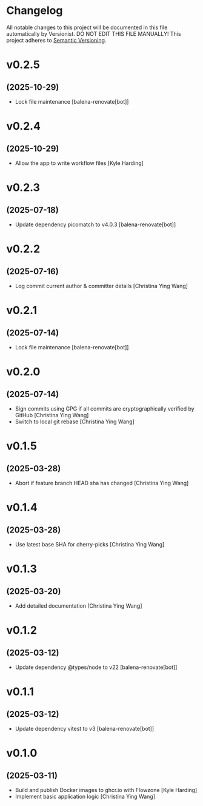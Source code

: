 # Changelog

All notable changes to this project will be documented in this file
automatically by Versionist. DO NOT EDIT THIS FILE MANUALLY!
This project adheres to [Semantic Versioning](http://semver.org/).

# v0.2.5
## (2025-10-29)

* Lock file maintenance [balena-renovate[bot]]

# v0.2.4
## (2025-10-29)

* Allow the app to write workflow files [Kyle Harding]

# v0.2.3
## (2025-07-18)

* Update dependency picomatch to v4.0.3 [balena-renovate[bot]]

# v0.2.2
## (2025-07-16)

* Log commit current author & committer details [Christina Ying Wang]

# v0.2.1
## (2025-07-14)

* Lock file maintenance [balena-renovate[bot]]

# v0.2.0
## (2025-07-14)

* Sign commits using GPG if all commits are cryptographically verified by GitHub [Christina Ying Wang]
* Switch to local git rebase [Christina Ying Wang]

# v0.1.5
## (2025-03-28)

* Abort if feature branch HEAD sha has changed [Christina Ying Wang]

# v0.1.4
## (2025-03-28)

* Use latest base SHA for cherry-picks [Christina Ying Wang]

# v0.1.3
## (2025-03-20)

* Add detailed documentation [Christina Ying Wang]

# v0.1.2
## (2025-03-12)

* Update dependency @types/node to v22 [balena-renovate[bot]]

# v0.1.1
## (2025-03-12)

* Update dependency vitest to v3 [balena-renovate[bot]]

# v0.1.0
## (2025-03-11)

* Build and publish Docker images to ghcr.io with Flowzone [Kyle Harding]
* Implement basic application logic [Christina Ying Wang]
